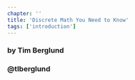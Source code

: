 ```yaml
---
chapter: ''
title: 'Discrete Math You Need to Know'
tags: ['introduction']
---
```


### by Tim Berglund
### @tlberglund